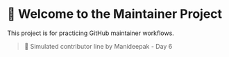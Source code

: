 # 👋 Welcome to the Maintainer Project  
This project is for practicing GitHub maintainer workflows.

> 📝 Simulated contributor line by Manideepak - Day 6

